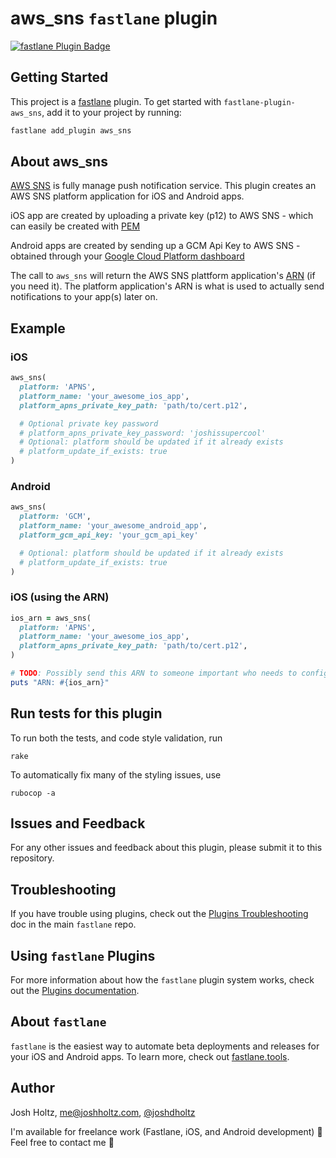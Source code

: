 # aws_sns `fastlane` plugin

[![fastlane Plugin Badge](https://rawcdn.githack.com/fastlane/fastlane/master/fastlane/assets/plugin-badge.svg)](https://rubygems.org/gems/fastlane-plugin-aws_sns)

## Getting Started

This project is a [fastlane](https://github.com/fastlane/fastlane) plugin. To get started with `fastlane-plugin-aws_sns`, add it to your project by running:

```bash
fastlane add_plugin aws_sns
```

## About aws_sns

[AWS SNS](https://aws.amazon.com/sns/) is fully manage push notification service. This plugin creates an AWS SNS platform application for iOS and Android apps.

iOS app are created by uploading a private key (p12) to AWS SNS - which can easily be created with [PEM](https://github.com/fastlane/fastlane/tree/master/pem)

Android apps are created by sending up a GCM Api Key to AWS SNS - obtained through your [Google Cloud Platform dashboard](https://console.cloud.google.com)

The call to `aws_sns` will return the AWS SNS plattform application's [ARN](http://docs.aws.amazon.com/general/latest/gr/aws-arns-and-namespaces.html) (if you need it). The platform application's ARN is what is used to actually send notifications to your app(s) later on.

## Example

### iOS
```ruby
aws_sns(
  platform: 'APNS',
  platform_name: 'your_awesome_ios_app',
  platform_apns_private_key_path: 'path/to/cert.p12',

  # Optional private key password
  # platform_apns_private_key_password: 'joshissupercool'
  # Optional: platform should be updated if it already exists
  # platform_update_if_exists: true
)
```

### Android
```ruby
aws_sns(
  platform: 'GCM',
  platform_name: 'your_awesome_android_app',
  platform_gcm_api_key: 'your_gcm_api_key'

  # Optional: platform should be updated if it already exists
  # platform_update_if_exists: true
)
```

### iOS (using the ARN)
```ruby
ios_arn = aws_sns(
  platform: 'APNS',
  platform_name: 'your_awesome_ios_app',
  platform_apns_private_key_path: 'path/to/cert.p12',
)

# TODO: Possibly send this ARN to someone important who needs to configure stuff
puts "ARN: #{ios_arn}"
```

## Run tests for this plugin

To run both the tests, and code style validation, run

```
rake
```

To automatically fix many of the styling issues, use
```
rubocop -a
```

## Issues and Feedback

For any other issues and feedback about this plugin, please submit it to this repository.

## Troubleshooting

If you have trouble using plugins, check out the [Plugins Troubleshooting](https://github.com/fastlane/fastlane/blob/master/fastlane/docs/PluginsTroubleshooting.md) doc in the main `fastlane` repo.

## Using `fastlane` Plugins

For more information about how the `fastlane` plugin system works, check out the [Plugins documentation](https://github.com/fastlane/fastlane/blob/master/fastlane/docs/Plugins.md).

## About `fastlane`

`fastlane` is the easiest way to automate beta deployments and releases for your iOS and Android apps. To learn more, check out [fastlane.tools](https://fastlane.tools).

## Author

Josh Holtz, me@joshholtz.com, [@joshdholtz](https://twitter.com/joshdholtz)

I'm available for freelance work (Fastlane, iOS, and Android development) :muscle:
Feel free to contact me :rocket:
